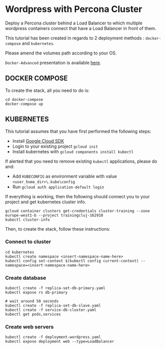 # Wordpress with Percona Cluster
Deploy a Percona cluster behind a Load Balancer to which multiple wordpress containers connect that have a Load Balancer in front of them.

This tutorial has been created in regards to 2 deployment methods : `docker-compose` and `kubernetes`.

Please amend the volumes path according to your OS.

`Docker-Advanced` presentation is available [here](path_to_file).

## DOCKER COMPOSE

To create the stack, all you need to do is:
```
cd docker-compose
docker-compose up
```

## KUBERNETES

This tutorial assumes that you have first  performed the following steps:
- Install [Google Cloud SDK](https://cloud.google.com/sdk/downloads)
- Login to your existing project `gcloud init`
- Install kubernetes with `gcloud components install kubectl`

If alerted that you need to remove existing `kubectl` applications, please do and:
- Add `KUBECONFIG` as environment variable with value `<user_home_dir>\.kube\config`
- Run `gcloud auth application-default login`

If everything is working, then the following should connect you to your project and get kubernetes cluster info.

```
gcloud container clusters get-credentials cluster-training --zone europe-west1-b --project trainingcluj-162910
kubectl cluster-info
```

Then, to create the stack, follow these instructions:

### Connect to cluster
```
cd kubernetes
kubectl create namespace <insert-namespace-name-here>
kubectl config set-context $(kubectl config current-context) --namespace=<insert-namespace-name-here>
```

### Create database
```
kubectl create -f replica-set-db-primary.yaml
kubectl expose rs db-primary

# wait around 50 seconds
kubectl create -f replica-set-db-slave.yaml
kubectl create -f service-db-cluster.yaml
kubectl get pods,services
```

### Create web servers
```
kubectl create -f deployment-wordpress.yaml
kubectl expose deployment web --type=LoadBalancer
```


